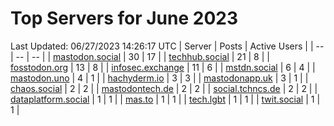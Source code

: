 # Top Servers for June 2023
Last Updated: 06/27/2023 14:26:17 UTC
| Server | Posts | Active Users |
| -- | -- | -- |
| [mastodon.social](https://mastodon.social/tags/PowerShell) | 30 | 17 |
| [techhub.social](https://techhub.social/tags/PowerShell) | 21 | 8 |
| [fosstodon.org](https://fosstodon.org/tags/PowerShell) | 13 | 8 |
| [infosec.exchange](https://infosec.exchange/tags/PowerShell) | 11 | 6 |
| [mstdn.social](https://mstdn.social/tags/PowerShell) | 6 | 4 |
| [mastodon.uno](https://mastodon.uno/tags/PowerShell) | 4 | 1 |
| [hachyderm.io](https://hachyderm.io/tags/PowerShell) | 3 | 3 |
| [mastodonapp.uk](https://mastodonapp.uk/tags/PowerShell) | 3 | 1 |
| [chaos.social](https://chaos.social/tags/PowerShell) | 2 | 2 |
| [mastodontech.de](https://mastodontech.de/tags/PowerShell) | 2 | 2 |
| [social.tchncs.de](https://social.tchncs.de/tags/PowerShell) | 2 | 2 |
| [dataplatform.social](https://dataplatform.social/tags/PowerShell) | 1 | 1 |
| [mas.to](https://mas.to/tags/PowerShell) | 1 | 1 |
| [tech.lgbt](https://tech.lgbt/tags/PowerShell) | 1 | 1 |
| [twit.social](https://twit.social/tags/PowerShell) | 1 | 1 |
